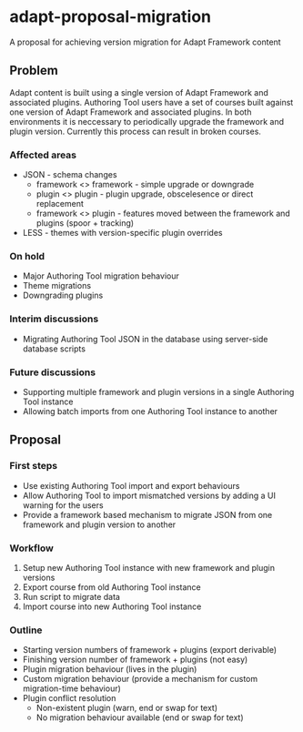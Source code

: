 # adapt-proposal-migration
A proposal for achieving version migration for Adapt Framework content

## Problem
Adapt content is built using a single version of Adapt Framework and associated plugins. Authoring Tool users have a set of courses built against one version of Adapt Framework and associated plugins. In both environments it is neccessary to periodically upgrade the framework and plugin version. Currently this process can result in broken courses.

### Affected areas
* JSON - schema changes
  * framework <> framework - simple upgrade or downgrade
  * plugin <> plugin - plugin upgrade, obscelesence or direct replacement
  * framework <> plugin - features moved between the framework and plugins (spoor + tracking)
* LESS - themes with version-specific plugin overrides

### On hold
* Major Authoring Tool migration behaviour
* Theme migrations
* Downgrading plugins

### Interim discussions
* Migrating Authoring Tool JSON in the database using server-side database scripts

### Future discussions
* Supporting multiple framework and plugin versions in a single Authoring Tool instance
* Allowing batch imports from one Authoring Tool instance to another

## Proposal

### First steps
* Use existing Authoring Tool import and export behaviours
* Allow Authoring Tool to import mismatched versions by adding a UI warning for the users
* Provide a framework based mechanism to migrate JSON from one framework and plugin version to another

### Workflow
1. Setup new Authoring Tool instance with new framework and plugin versions
2. Export course from old Authoring Tool instance
3. Run script to migrate data
4. Import course into new Authoring Tool instance

### Outline
* Starting version numbers of framework + plugins (export derivable)
* Finishing version number of framework + plugins (not easy)
* Plugin migration behaviour (lives in the plugin)
* Custom migration behaviour (provide a mechanism for custom migration-time behaviour)  
* Plugin conflict resolution
  * Non-existent plugin (warn, end or swap for text)
  * No migration behaviour available (end or swap for text)




